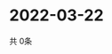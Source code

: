 # 2022-03-22
  共 0条

  <!-- BEGIN -->
  <!-- 最后更新时间Tue Mar 22 2022 22:03:57 GMT+0000 (Coordinated Universal Time) -->
  
  <!-- END -->
  
  